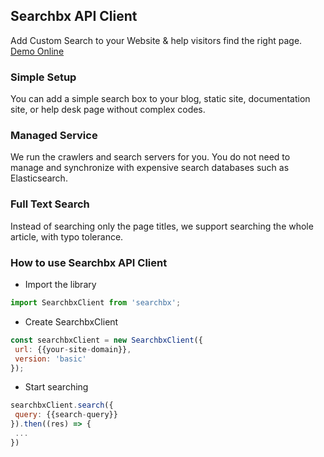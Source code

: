 ## Searchbx API Client 

Add Custom Search to your Website & help visitors find the right page. [Demo Online](https://h.searchbx.com/blog.digitalocean.com)

### Simple Setup
You can add a simple search box to your blog, static site, documentation site, or help desk page without complex codes.

### Managed Service
We run the crawlers and search servers for you. You do not need to manage and synchronize with expensive search databases such as Elasticsearch.

### Full Text Search
Instead of searching only the page titles, we support searching the whole article, with typo tolerance.

### How to use Searchbx API Client 
- Import the library
```javascript
import SearchbxClient from 'searchbx';
```

- Create SearchbxClient
```javascript
const searchbxClient = new SearchbxClient({
 url: {{your-site-domain}},
 version: 'basic'
});
```

- Start searching
```javascript
searchbxClient.search({
 query: {{search-query}}
}).then((res) => {
 ...
})
```
